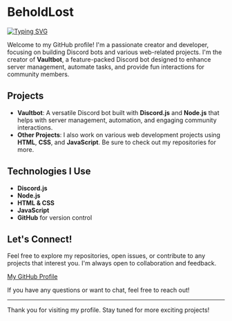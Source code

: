 # BeholdLost

[![Typing SVG](https://readme-typing-svg.demolab.com?font=Fira+Code&pause=1000&center=true&random=false&width=435&lines=Hello%2C+I'm+BeholdLost;I'm+the+creator+of+Vaultbot)](https://git.io/typing-svg)

Welcome to my GitHub profile! I'm a passionate creator and developer, focusing on building Discord bots and various web-related projects. I'm the creator of **Vaultbot**, a feature-packed Discord bot designed to enhance server management, automate tasks, and provide fun interactions for community members.

## Projects

- **Vaultbot**: A versatile Discord bot built with **Discord.js** and **Node.js** that helps with server management, automation, and engaging community interactions.
- **Other Projects**: I also work on various web development projects using **HTML**, **CSS**, and **JavaScript**. Be sure to check out my repositories for more.

## Technologies I Use

- **Discord.js**
- **Node.js**
- **HTML & CSS**
- **JavaScript**
- **GitHub** for version control

## Let's Connect!

Feel free to explore my repositories, open issues, or contribute to any projects that interest you. I'm always open to collaboration and feedback.

[My GitHub Profile](https://github.com/BeholdIsLost)

If you have any questions or want to chat, feel free to reach out!

---

Thank you for visiting my profile. Stay tuned for more exciting projects!
